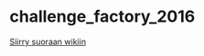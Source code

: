 # challenge_factory_2016


[Siirry suoraan wikiin](https://github.com/JAMK-IT/challenge_factory_2016/wiki)

